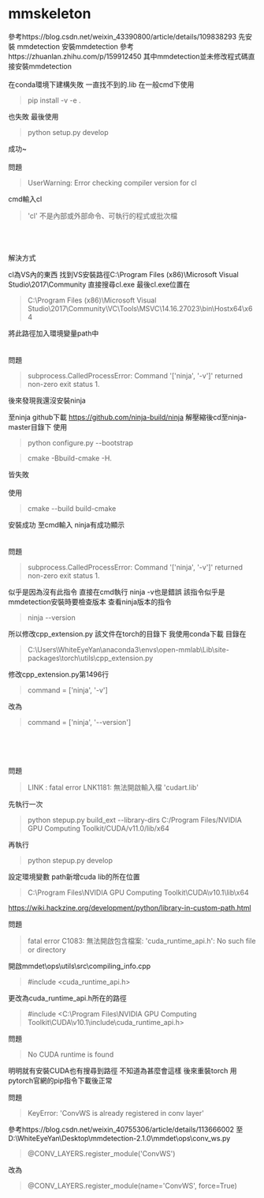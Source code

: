 # mmskeleton

參考https://blog.csdn.net/weixin_43390800/article/details/109838293 先安裝 mmdetection
安裝mmdetection 參考https://zhuanlan.zhihu.com/p/159912450
其中mmdetection並未修改程式碼直接安裝mmdetection
<br>
<br>
在conda環境下建構失敗 一直找不到的.lib 在一般cmd下使用
>pip install -v -e .

也失敗
最後使用
>python setup.py develop

成功~
<br>
<br>
問題
>UserWarning: Error checking compiler version for cl

cmd輸入cl
>'cl' 不是內部或外部命令、可執行的程式或批次檔
<br>
<br>
<br>
解決方式

cl為VS內的東西 找到VS安裝路徑C:\Program Files (x86)\Microsoft Visual Studio\2017\Community
直接搜尋cl.exe
最後cl.exe位置在
>C:\Program Files (x86)\Microsoft Visual Studio\2017\Community\VC\Tools\MSVC\14.16.27023\bin\Hostx64\x64

將此路徑加入環境變量path中
<br>
<br>
<br>
問題
>subprocess.CalledProcessError: Command '['ninja', '-v']' returned non-zero exit status 1.

後來發現我還沒安裝ninja
    
    
至ninja github下載 https://github.com/ninja-build/ninja
解壓縮後cd至ninja-master目錄下
使用
>python configure.py --bootstrap

>cmake -Bbuild-cmake -H.

皆失敗
<br>
<br>
使用
>cmake --build build-cmake

安裝成功
至cmd輸入 ninja有成功顯示
<br>
<br>
<br>
問題
>subprocess.CalledProcessError: Command '['ninja', '-v']' returned non-zero exit status 1.

似乎是因為沒有此指令 直接在cmd執行 ninja -v也是錯誤 該指令似乎是mmdetection安裝時要檢查版本
查看ninja版本的指令
>ninja --version

所以修改cpp_extension.py
該文件在torch的目錄下
我使用conda下載 目錄在
>C:\Users\WhiteEyeYan\anaconda3\envs\open-mmlab\Lib\site-packages\torch\utils\cpp_extension.py

修改cpp_extension.py第1496行
>command = ['ninja', '-v']

改為
>command = ['ninja', '--version']
<br>
<br>
<br>

問題

>LINK : fatal error LNK1181: 無法開啟輸入檔 'cudart.lib'

先執行一次
>python stepup.py build_ext --library-dirs C:/Program Files/NVIDIA GPU Computing Toolkit/CUDA/v11.0/lib/x64

再執行
>python stepup.py develop

設定環境變數 path新增cuda lib的所在位置
>C:\Program Files\NVIDIA GPU Computing Toolkit\CUDA\v10.1\lib\x64


https://wiki.hackzine.org/development/python/library-in-custom-path.html


問題
>fatal error C1083: 無法開啟包含檔案: 'cuda_runtime_api.h': No such file or directory

開啟mmdet\ops\utils\src\compiling_info.cpp 
>#include <cuda_runtime_api.h>

更改為cuda_runtime_api.h所在的路徑
>#include <C:\Program Files\NVIDIA GPU Computing Toolkit\CUDA\v10.1\include\cuda_runtime_api.h>


問題
>No CUDA runtime is found

明明就有安裝CUDA也有搜尋到路徑 不知道為甚麼會這樣
後來重裝torch 用pytorch官網的pip指令下載後正常

問題
>KeyError: 'ConvWS is already registered in conv layer'

參考https://blog.csdn.net/weixin_40755306/article/details/113666002
至D:\WhiteEyeYan\Desktop\mmdetection-2.1.0\mmdet\ops\conv_ws.py
>@CONV_LAYERS.register_module('ConvWS')

改為
>@CONV_LAYERS.register_module(name='ConvWS', force=True)
